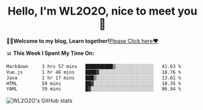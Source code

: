 <h1 align = "center">Hello, I'm WL2O2O, nice to meet you 👋</h1>

🧑‍💻**Welcome to my blog, Learn together!**[Please Click here❤️](https://wl2o2o.github.io)

📊 **This Week I Spent My Time On:**
<!--START_SECTION:waka-->

```txt
Markdown     3 hrs 57 mins   ██████████▒░░░░░░░░░░░░░░   41.63 %
Vue.js       1 hr 46 mins    ████▓░░░░░░░░░░░░░░░░░░░░   18.76 %
Java         1 hr 17 mins    ███▒░░░░░░░░░░░░░░░░░░░░░   13.61 %
HTML         59 mins         ██▓░░░░░░░░░░░░░░░░░░░░░░   10.35 %
YAML         39 mins         █▓░░░░░░░░░░░░░░░░░░░░░░░   06.94 %
```

<!--END_SECTION:waka-->

![WL2O2O's GitHub stats](https://github-readme-stats.vercel.app/api?username=wl2o2o&show_icons=true)


<!--
**WL2O2O/WL2O2O** is a ✨ _special_ ✨ repository because its `README.md` (this file) appears on your GitHub profile.

Here are some ideas to get you started:

- 🔭 I’m currently working on ...
- 🌱 I’m currently learning ...
- 👯 I’m looking to collaborate on ...
- 🤔 I’m looking for help with ...
- 💬 Ask me about ...
- 📫 How to reach me: ...
- 😄 Pronouns: ...
- ⚡ Fun fact: ...
-->
